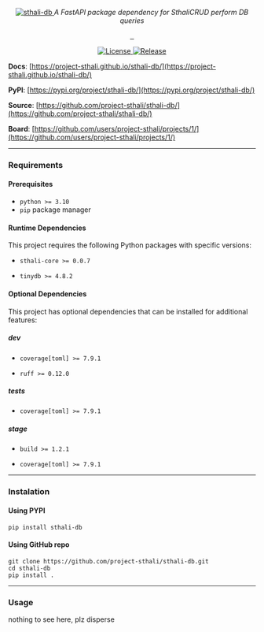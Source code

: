 <p align="center">
    <a href="https://project-sthali.github.io/sthali-db/images/sthali-db.svg">
        <img src="https://project-sthali.github.io/sthali-db/images/sthali-db.svg" alt="sthali-db">
    </a>
    <em>A FastAPI package dependency for SthaliCRUD perform DB queries</em>
</p>
<p align="center">
    <a href="https://github.com/project-sthali/sthali-db/actions/workflows/tests.yml" target="_blank">
        <img src="https://github.com/project-sthali/sthali-db/actions/workflows/tests.yml/badge.svg" alt="">
    </a>
    <a href="https://github.com/project-sthali/sthali-db/actions/workflows/deploy.yml" target="_blank">
        <img src="https://github.com/project-sthali/sthali-db/actions/workflows/deploy.yml/badge.svg" alt="">
    </a>
    <a href="https://github.com/project-sthali/sthali-db/actions/workflows/docs.yml" target="_blank">
        <img src="https://github.com/project-sthali/sthali-db/actions/workflows/docs.yml/badge.svg?branch=development" alt="">
    </a>
</p>

<p align="center">
    <a href="https://project-sthali.github.io/sthali-db/license/" target="_blank">
        <img alt="License" src="https://img.shields.io/github/license/project-sthali/sthali-db">
    </a>
    <a href="https://github.com/project-sthali/sthali-db/releases" target="_blank">
        <img alt="Release" src="https://img.shields.io/github/v/release/project-sthali/sthali-db">
    </a>
</p>

**Docs**: [https://project-sthali.github.io/sthali-db/](https://project-sthali.github.io/sthali-db/)

**PyPI**: [https://pypi.org/project/sthali-db/](https://pypi.org/project/sthali-db/)

**Source**: [https://github.com/project-sthali/sthali-db/](https://github.com/project-sthali/sthali-db/)

**Board**: [https://github.com/users/project-sthali/projects/1/](https://github.com/users/project-sthali/projects/1/)

---

### Requirements

#### Prerequisites
- `python >= 3.10`
- `pip` package manager

#### Runtime Dependencies
This project requires the following Python packages with specific versions:

- `sthali-core >= 0.0.7`

- `tinydb >= 4.8.2`



#### Optional Dependencies
This project has optional dependencies that can be installed for additional features:

##### dev

- `coverage[toml] >= 7.9.1`

- `ruff >= 0.12.0`


##### tests

- `coverage[toml] >= 7.9.1`


##### stage

- `build >= 1.2.1`

- `coverage[toml] >= 7.9.1`




---

### Instalation

#### Using PYPI

```
pip install sthali-db
```

#### Using GitHub repo

```
git clone https://github.com/project-sthali/sthali-db.git
cd sthali-db
pip install .
```

---

### Usage

nothing to see here, plz disperse
